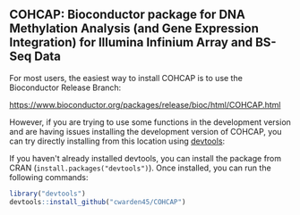 ## COHCAP: Bioconductor package for DNA Methylation Analysis (and Gene Expression Integration) for Illumina Infinium Array and BS-Seq Data

For most users, the easiest way to install COHCAP is to use the Bioconductor Release Branch:

https://www.bioconductor.org/packages/release/bioc/html/COHCAP.html

However, if you are trying to use some functions in the development version and are having issues installing the development version of COHCAP, you can try directly installing from this location using [devtools](https://github.com/hadley/devtools):

If you haven't already installed devtools, you can install the package from CRAN (`install.packages("devtools")`).  Once installed, you can run the following commands:

 ```R
 library("devtools")
 devtools::install_github("cwarden45/COHCAP")
 ```
